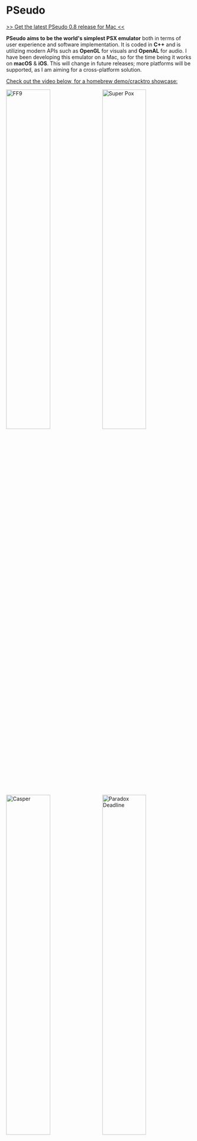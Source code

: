 <h1>PSeudo</h1>

<a href="https://github.com/dkoluris/pseudo/releases/tag/version-0.8">>> Get the latest PSeudo 0.8 release for Mac <<</a>

**PSeudo aims to be the world's simplest PSX emulator** both in terms of user experience and software implementation. It is coded in **C++** and is utilizing modern APIs such as **OpenGL** for visuals and **OpenAL** for audio. I have been developing this emulator on a Mac, so for the time being it works on **macOS** & **iOS**. This will change in future releases; more platforms will be supported, as I am aiming for a cross-platform solution.

<a href="http://www.youtube.com/watch?v=BFvLRjOE99E">Check out the video below, for a homebrew demo/cracktro showcase:<br/>

<img alt="FF9" src="https://raw.githubusercontent.com/dkoluris/pseudo/master/Resources/FF9.jpg" width="48.5%"/><img alt="Super Pox" src="https://raw.githubusercontent.com/dkoluris/pseudo/master/Resources/Pox.jpg" width="48.5%" align="right"/>

<img alt="Casper" src="https://raw.githubusercontent.com/dkoluris/pseudo/master/Resources/Casper.jpg" width="48.5%"/><img alt="Paradox Deadline" src="https://raw.githubusercontent.com/dkoluris/pseudo/master/Resources/Deadline.jpg" width="48.5%" align="right"/>

</a>

<h2>Completion</h2>

Here's a list with the overall progress of the emulator, broken down in distinct parts. Components with 0% progress are not listed.
* `95% -> PSX-EXE Loader`
* `90% -> CPU Mips R3000A`
* `90% -> Interrupts`
* `85% -> GPU Primitives & Commands`
* `80% -> Mem IO`
* `75% -> GPU Textures`
* `70% -> Audio`
* `60% -> Rootcounters`
* `60% -> DMA`
* `50% -> Serial IO`
* `20% -> GTE (Co-processor 2)`
* `15% -> CD-ROM Decoder`

<a href="http://www.youtube.com/watch?v=BFvLRjOE99E">

<img alt="Land Before Time" src="https://raw.githubusercontent.com/dkoluris/pseudo/master/Resources/Time.jpg" width="48.5%"/><img alt="BAD" src="https://raw.githubusercontent.com/dkoluris/pseudo/master/Resources/Bad.jpg" width="48.5%" align="right"/>

</a>
